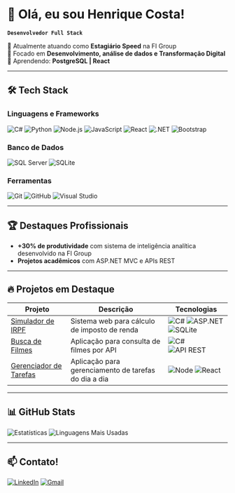 # 👋 Olá, eu sou Henrique Costa! 

**`Desenvolvedor Full Stack`**

💼 Atualmente atuando como **Estagiário Speed** na FI Group  
🚀 Focado em **Desenvolvimento, análise de dados e Transformação Digital**  
🌱 Aprendendo: **PostgreSQL | React**

---

## 🛠️ Tech Stack

### **Linguagens e Frameworks**
![C#](https://img.shields.io/badge/C%23-239120?style=for-the-badge&logo=c-sharp&logoColor=white)
![Python](https://img.shields.io/badge/Python-3776AB?style=for-the-badge&logo=python&logoColor=white)
![Node.js](https://img.shields.io/badge/node.js-339933?style=for-the-badge&logo=Node.js&logoColor=white)
![JavaScript](https://img.shields.io/badge/JavaScript-F7DF1E?style=for-the-badge&logo=javascript&logoColor=black)
![React](https://img.shields.io/badge/-React.Js-61DAFB?logo=react&logoColor=white&style=for-the-badge)
![.NET](https://img.shields.io/badge/.NET-512BD4?style=for-the-badge&logo=dotnet&logoColor=white)
![Bootstrap](https://img.shields.io/badge/Bootstrap-7952B3?style=for-the-badge&logo=bootstrap&logoColor=white)

### **Banco de Dados**
![SQL Server](https://img.shields.io/badge/SQL_Server-CC2927?style=for-the-badge&logo=microsoft-sql-server&logoColor=white)
![SQLite](https://img.shields.io/badge/SQLite-003B57?style=for-the-badge&logo=sqlite&logoColor=white)

### **Ferramentas**
![Git](https://img.shields.io/badge/Git-F05032?style=for-the-badge&logo=git&logoColor=white)
![GitHub](https://img.shields.io/badge/GitHub-181717?style=for-the-badge&logo=github&logoColor=white)
![Visual Studio](https://img.shields.io/badge/Visual_Studio-5C2D91?style=for-the-badge&logo=visual-studio&logoColor=white)

---

## 🏆 Destaques Profissionais

- **+30% de produtividade** com sistema de inteligência analítica desenvolvido na FI Group
- **Projetos acadêmicos** com ASP.NET MVC e APIs REST

---

## 🔥 Projetos em Destaque

| Projeto | Descrição | Tecnologias |
|---------|-----------|-------------|
| [Simulador de IRPF](https://github.com/henricostaa/Projeto_MVC) | Sistema web para cálculo de imposto de renda | ![C#](https://img.shields.io/badge/-C%23-239120) ![ASP.NET](https://img.shields.io/badge/-ASP.NET-512BD4) ![SQLite](https://img.shields.io/badge/-SQLite-003B57) |
| [Busca de Filmes](https://github.com/henricostaa/Filmes) | Aplicação para consulta de filmes por API | ![C#](https://img.shields.io/badge/-C%23-239120) ![API REST](https://img.shields.io/badge/-API_REST-FF6C37)| 
| [Gerenciador de Tarefas](https://github.com/henricostaa/react-project) | Aplicação para gerenciamento de tarefas do dia a dia | ![Node](https://img.shields.io/badge/node.js-339933) ![React](https://img.shields.io/badge/-React.Js-61DAFB)

---

## 📊 GitHub Stats

![Estatísticas](https://github-readme-stats.vercel.app/api?username=henricostaa&show_icons=true&theme=dracula&hide_border=true)
![Linguagens Mais Usadas](https://github-readme-stats.vercel.app/api/top-langs/?username=henricostaa&layout=compact&theme=dracula&hide_border=true)

---

## 📫 Contato!

[![LinkedIn](https://img.shields.io/badge/LinkedIn-0A66C2?style=for-the-badge&logo=linkedin&logoColor=white)](https://www.linkedin.com/in/henriquecostadsantos/)
[![Gmail](https://img.shields.io/badge/Gmail-D14836?style=for-the-badge&logo=gmail&logoColor=white)](mailto:hcostadsantos@gmail.com)

